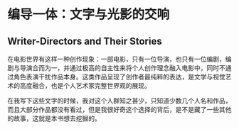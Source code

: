# 编导一体：文字与光影的交响

## Writer-Directors and Their Stories

在电影世界有这样一种创作现象：一部电影，只有一位导演，也只有一位编剧，编剧与导演合而为一，并通过极高的自主性来将个人创作理念融入电影中，同时不通过角色表演干扰作品本身。这类作品呈现了创作者最纯粹的表达，是文学与视觉艺术的高度融合，也是个人艺术家完整世界观的展现。

在我写下这些文字的时候，我对这个人群知之甚少，只知道少数几个人名和作品，而且大部分作品都没有看过，但是我很好奇这个选择的背后，是不是藏了一些其他的故事，这就是本书想去挖掘的。
